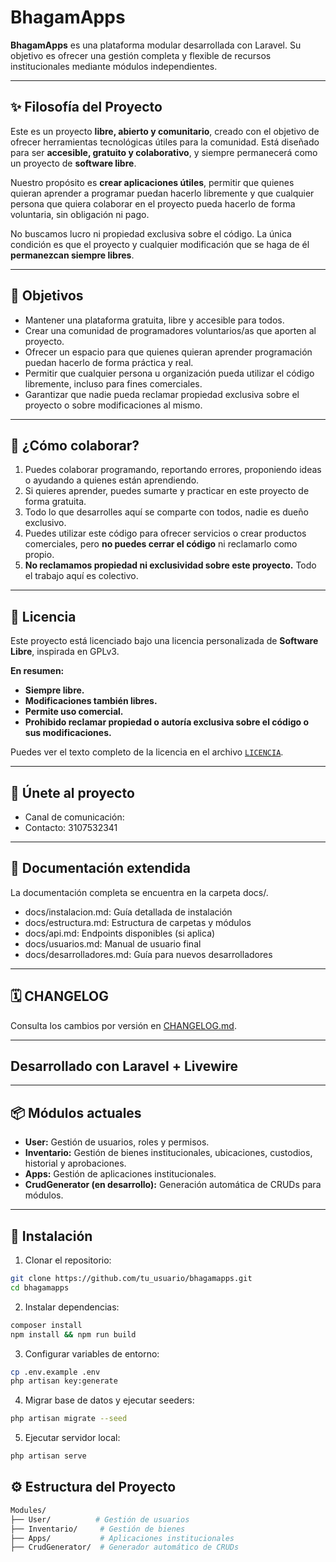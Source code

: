 # BhagamApps

**BhagamApps** es una plataforma modular desarrollada con Laravel. Su objetivo es ofrecer una gestión completa y flexible de recursos institucionales mediante módulos independientes.

---

## ✨ Filosofía del Proyecto

Este es un proyecto **libre, abierto y comunitario**, creado con el objetivo de ofrecer herramientas tecnológicas útiles para la comunidad. Está diseñado para ser **accesible, gratuito y colaborativo**, y siempre permanecerá como un proyecto de **software libre**.

Nuestro propósito es **crear aplicaciones útiles**, permitir que quienes quieran aprender a programar puedan hacerlo libremente y que cualquier persona que quiera colaborar en el proyecto pueda hacerlo de forma voluntaria, sin obligación ni pago.

No buscamos lucro ni propiedad exclusiva sobre el código. La única condición es que el proyecto y cualquier modificación que se haga de él **permanezcan siempre libres**.

---

## 📌 Objetivos
- Mantener una plataforma gratuita, libre y accesible para todos.
- Crear una comunidad de programadores voluntarios/as que aporten al proyecto.
- Ofrecer un espacio para que quienes quieran aprender programación puedan hacerlo de forma práctica y real.
- Permitir que cualquier persona u organización pueda utilizar el código libremente, incluso para fines comerciales.
- Garantizar que nadie pueda reclamar propiedad exclusiva sobre el proyecto o sobre modificaciones al mismo.

---

## 🤝 ¿Cómo colaborar?
1. Puedes colaborar programando, reportando errores, proponiendo ideas o ayudando a quienes están aprendiendo.
2. Si quieres aprender, puedes sumarte y practicar en este proyecto de forma gratuita.
3. Todo lo que desarrolles aquí se comparte con todos, nadie es dueño exclusivo.
4. Puedes utilizar este código para ofrecer servicios o crear productos comerciales, pero **no puedes cerrar el código** ni reclamarlo como propio.
5. **No reclamamos propiedad ni exclusividad sobre este proyecto.** Todo el trabajo aquí es colectivo.

---

## 📜 Licencia
Este proyecto está licenciado bajo una licencia personalizada de **Software Libre**, inspirada en GPLv3. 

**En resumen:**
- **Siempre libre.**
- **Modificaciones también libres.**
- **Permite uso comercial.**
- **Prohibido reclamar propiedad o autoría exclusiva sobre el código o sus modificaciones.**

Puedes ver el texto completo de la licencia en el archivo [`LICENCIA`](./LICENCIA).

---

## 🚀 Únete al proyecto
- Canal de comunicación: 
- Contacto: 3107532341

---

## 📖 Documentación extendida
La documentación completa se encuentra en la carpeta docs/.
- docs/instalacion.md: Guía detallada de instalación
- docs/estructura.md: Estructura de carpetas y módulos
- docs/api.md: Endpoints disponibles (si aplica)
- docs/usuarios.md: Manual de usuario final
- docs/desarrolladores.md: Guía para nuevos desarrolladores

---

## 🗓️ CHANGELOG
Consulta los cambios por versión en [CHANGELOG.md](CHANGELOG.md).

---

## Desarrollado con Laravel + Livewire

---

## 📦 Módulos actuales
- **User:** Gestión de usuarios, roles y permisos.
- **Inventario:** Gestión de bienes institucionales, ubicaciones, custodios, historial y aprobaciones.
- **Apps:** Gestión de aplicaciones institucionales.
- **CrudGenerator (en desarrollo):** Generación automática de CRUDs para módulos.

---

## 🚀 Instalación

1. Clonar el repositorio:
```bash
git clone https://github.com/tu_usuario/bhagamapps.git
cd bhagamapps
```

2. Instalar dependencias:
```bash
composer install
npm install && npm run build
```

3. Configurar variables de entorno:
```bash
cp .env.example .env
php artisan key:generate
```

4. Migrar base de datos y ejecutar seeders:
```bash
php artisan migrate --seed
```

5. Ejecutar servidor local:
```bash
php artisan serve
```

## ⚙️ Estructura del Proyecto
```bash
Modules/
├── User/          # Gestión de usuarios
├── Inventario/     # Gestión de bienes
├── Apps/           # Aplicaciones institucionales
├── CrudGenerator/  # Generador automático de CRUDs
```
